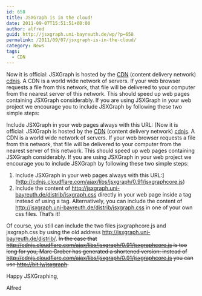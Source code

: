 ```yaml
---
id: 658
title: JSXGraph is in the cloud!
date: 2011-09-07T15:51:51+00:00
author: alfred
guid: http://jsxgraph.uni-bayreuth.de/wp/?p=658
permalink: /2011/09/07/jsxgraph-is-in-the-cloud/
category: News
tags:
  - CDN
---
```

Now it is official: JSXGraph is hosted by the [CDN](http://de.wikipedia.org/wiki/Content_Distribution_Network) (content delivery network) [cdnjs](http://www.cdnjs.com/). A CDN is a world wide network of servers. If your web browser requests a file from this network, that file will be delivered to your computer from the nearest server of this network. This should speed up web pages containing JSXGraph considerably. If you are using JSXGraph in your web project we encourage you to include JSXGraph by following these two simple steps:

Include JSXGraph in your web pages always with this URL: [Now it is official: JSXGraph is hosted by the [CDN](http://de.wikipedia.org/wiki/Content_Distribution_Network) (content delivery network) [cdnjs](http://www.cdnjs.com/). A CDN is a world wide network of servers. If your web browser requests a file from this network, that file will be delivered to your computer from the nearest server of this network. This should speed up web pages containing JSXGraph considerably. If you are using JSXGraph in your web project we encourage you to include JSXGraph by following these two simple steps:

  1. Include JSXGraph in your web pages always with this URL:](http://cdnjs.cloudflare.com/ajax/libs/jsxgraph/0.91/jsxgraphcore.js) 
  2. Include the content of <http://jsxgraph.uni-bayreuth.de/distrib/jsxgraph.css> directly in your web page inside a <style type=&#8221;text/css&#8221;>&#8230;</style> tag instead of using a <link> tag. Alternatively, you can include the content of <http://jsxgraph.uni-bayreuth.de/distrib/jsxgraph.css> in one of your own css files. 
That&#8217;s it!
    
Of course, you still can include the two files jsxgraphcore.js and jsxgraph.css by using the old address <http://jsxgraph.uni-bayreuth.de/distrib/>. <del datetime="2011-09-09T08:47:26+00:00">In the case that <a href="http://cdnjs.cloudflare.com/ajax/libs/jsxgraph/0.91/jsxgraphcore.js">http://cdnjs.cloudflare.com/ajax/libs/jsxgraph/0.91/jsxgraphcore.js</a> is too long for you, Marc Grober has generated a shortened version: instead of http://cdnjs.cloudflare.com/ajax/libs/jsxgraph/0.91/jsxgraphcore.js you can use <a href="http://bit.ly/jsxgraph">http://bit.ly/jsxgraph</a>.</del> 
    
Happy JSXGraphing,
  
Alfred